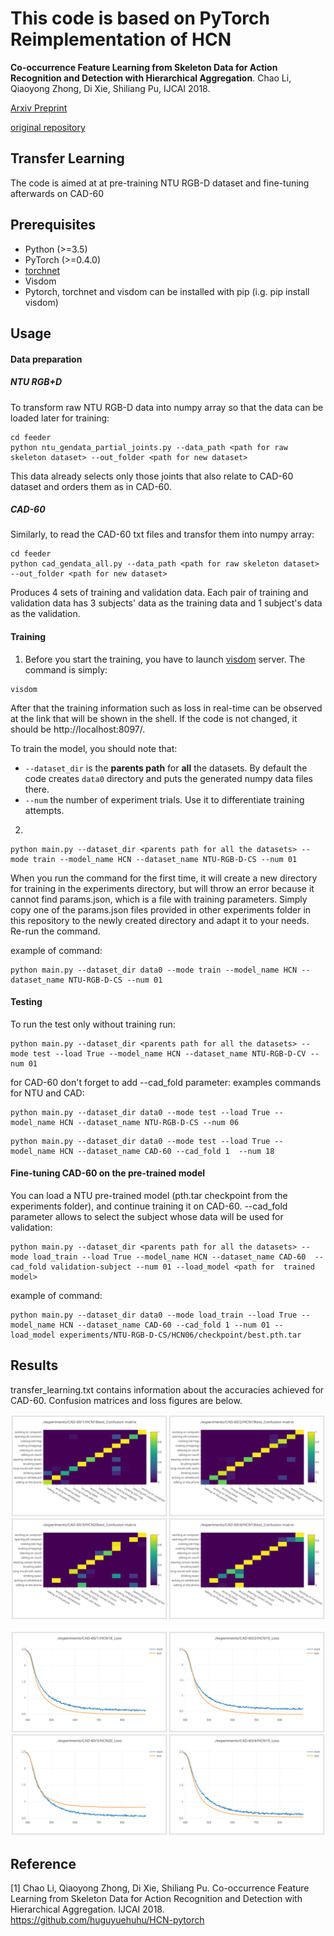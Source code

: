 # This code is based on PyTorch Reimplementation of HCN
**Co-occurrence Feature Learning from Skeleton Data for Action Recognition and Detection with Hierarchical Aggregation**.
Chao Li, Qiaoyong Zhong, Di Xie, Shiliang Pu, IJCAI 2018.

[Arxiv Preprint](http://arxiv.org/pdf/1804.06055.pdf)

[original repository](https://github.com/huguyuehuhu/HCN-pytorch)

## Transfer Learning

The code is aimed at at pre-training NTU RGB-D dataset and fine-tuning afterwards on CAD-60

## Prerequisites

- Python (>=3.5)
- PyTorch (>=0.4.0)
- [torchnet](https://github.com/pytorch/tnt)
- Visdom
- Pytorch, torchnet and visdom can be installed with pip (i.g. pip install visdom)

## Usage
#### Data preparation

##### NTU RGB+D
To transform raw NTU RGB-D data into numpy array so that the data can be loaded later for training:
```shell
cd feeder
python ntu_gendata_partial_joints.py --data_path <path for raw skeleton dataset> --out_folder <path for new dataset>
```
This data already selects only those joints that also relate to CAD-60 dataset and orders them as in CAD-60.


##### CAD-60
Similarly, to read the CAD-60 txt files and transfor them into numpy array:
```shell
cd feeder
python cad_gendata_all.py --data_path <path for raw skeleton dataset> --out_folder <path for new dataset>
```
Produces 4 sets of training and validation data. Each pair of training and validation data has 3 subjects' data as the training data and 1 subject's data as the validation.

#### Training
1. Before you start the training, you have to launch [visdom](https://github.com/facebookresearch/visdom) server.
The command is simply:
```shell
visdom
```
After that the training information such as loss in real-time can be observed at the link that will be shown in the shell. If the code is not changed, it should be http://localhost:8097/.

To train the model, you should note that:
 - ```--dataset_dir``` is the **parents path** for **all** the datasets. By default the code creates ```data0``` directory and puts the generated numpy data files there.
 - ``` --num ``` the number of experiment trials. Use it to differentiate training attempts.

2. 
```shell
python main.py --dataset_dir <parents path for all the datasets> --mode train --model_name HCN --dataset_name NTU-RGB-D-CS --num 01
```
When you run the command for the first time, it will create a new directory for training in the experiments directory, but will throw an error because it cannot find params.json, which is a file with training parameters. Simply copy one of the params.json files provided in other experiments folder in this repository to the newly created directory and adapt it to your needs. Re-run the command.

example of command:
```shell
python main.py --dataset_dir data0 --mode train --model_name HCN --dataset_name NTU-RGB-D-CS --num 01
```

#### Testing
To run the test only without training run:
```shell
python main.py --dataset_dir <parents path for all the datasets> --mode test --load True --model_name HCN --dataset_name NTU-RGB-D-CV --num 01
```
for CAD-60 don't forget to add --cad_fold parameter:
examples commands for NTU and CAD:
```shell
python main.py --dataset_dir data0 --mode test --load True --model_name HCN --dataset_name NTU-RGB-D-CS --num 06
```
```shell
python main.py --dataset_dir data0 --mode test --load True --model_name HCN --dataset_name CAD-60 --cad_fold 1  --num 18
```

#### Fine-tuning CAD-60 on the pre-trained model
You can load a NTU pre-trained model (pth.tar checkpoint from the experiments folder), and continue training it on CAD-60. --cad_fold parameter allows to select the subject whose data will be used for validation:
```shell
python main.py --dataset_dir <parents path for all the datasets> --mode load_train --load True --model_name HCN --dataset_name CAD-60  --cad_fold validation-subject --num 01 --load_model <path for  trained model>
```
example of command:
```shell
python main.py --dataset_dir data0 --mode load_train --load True --model_name HCN --dataset_name CAD-60 --cad_fold 1 --num 01 --load_model experiments/NTU-RGB-D-CS/HCN06/checkpoint/best.pth.tar 
```

## Results

transfer_learning.txt contains information about the accuracies achieved for CAD-60. Confusion matrices and loss figures are below.

![Confusion matrices](confusion.png)  

![Losses](losses.png)



## Reference
[1] Chao Li, Qiaoyong Zhong, Di Xie, Shiliang Pu. Co-occurrence Feature Learning from Skeleton Data for Action Recognition and Detection with Hierarchical Aggregation. IJCAI 2018.
https://github.com/huguyuehuhu/HCN-pytorch


